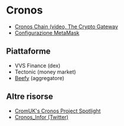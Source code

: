 # Cronos

- [Cronos Chain (video, The Crypto Gateway](https://youtu.be/sBx4Bs31Prg)
- [Configurazione MetaMask](https://cronos.crypto.org/docs/getting-started/metamask.html#connecting-to-the-cronos-mainnet-beta)

## Piattaforme

- VVS Finance (dex)
- Tectonic (money market)
- [Beefy](https://app.beefy.finance/#/cronos) (aggregatore)

## Altre risorse

- [CromUK's Cronos Project Spotlight](https://airtable.com/shrFtMD61leDezvRM/tblBHDX8RBNUOP5BG)
- [Cronos_Infor (Twitter)](https://twitter.com/cronos_infor)
